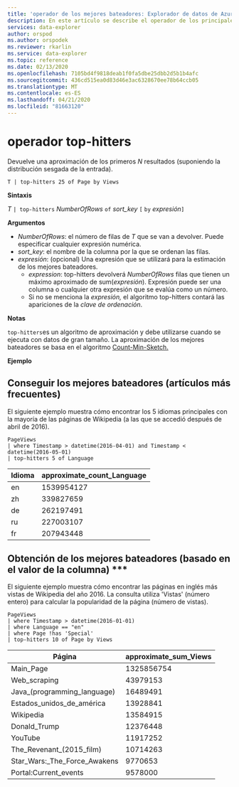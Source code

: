 ```yaml
---
title: 'operador de los mejores bateadores: Explorador de datos de Azure Microsoft Docs'
description: En este artículo se describe el operador de los principales éxitos en Azure Data Explorer.
services: data-explorer
author: orspod
ms.author: orspodek
ms.reviewer: rkarlin
ms.service: data-explorer
ms.topic: reference
ms.date: 02/13/2020
ms.openlocfilehash: 7105bd4f9818deab1f0fa5dbe25dbb2d5b1b4afc
ms.sourcegitcommit: 436cd515ea0d83d46e3ac6328670ee78b64ccb05
ms.translationtype: MT
ms.contentlocale: es-ES
ms.lasthandoff: 04/21/2020
ms.locfileid: "81663120"
---
```

# <a name="top-hitters-operator"></a>operador top-hitters

Devuelve una aproximación de los primeros *N* resultados (suponiendo la distribución sesgada de la entrada).

```kusto
T | top-hitters 25 of Page by Views 
```

**Sintaxis**

*T* `| top-hitters` *NumberOfRows* `of` *sort_key* `[` `by` *expresión*`]`

**Argumentos**

* *NumberOfRows*: el número de filas de *T* que se van a devolver. Puede especificar cualquier expresión numérica.
* *sort_key*: el nombre de la columna por la que se ordenan las filas.
* *expresión*: (opcional) Una expresión que se utilizará para la estimación de los mejores bateadores. 
    * *expression*: top-hitters devolverá *NumberOfRows* filas que tienen un máximo aproximado de sum(*expresión*). Expresión puede ser una columna o cualquier otra expresión que se evalúa como un número. 
    *  Si no se menciona la *expresión,* el algoritmo top-hitters contará las apariciones de la *clave de ordenación*.  

**Notas**

`top-hitters`es un algoritmo de aproximación y debe utilizarse cuando se ejecuta con datos de gran tamaño. La aproximación de los mejores bateadores se basa en el algoritmo [Count-Min-Sketch.](https://en.wikipedia.org/wiki/Count%E2%80%93min_sketch)  

**Ejemplo**

## <a name="getting-top-hitters-most-frequent-items"></a>Conseguir los mejores bateadores (artículos más frecuentes) 

El siguiente ejemplo muestra cómo encontrar los 5 idiomas principales con la mayoría de las páginas de Wikipedia (a las que se accedió después de abril de 2016). 

```kusto
PageViews
| where Timestamp > datetime(2016-04-01) and Timestamp < datetime(2016-05-01) 
| top-hitters 5 of Language 
```

|Idioma|approximate_count_Language|
|---|---|
|en|1539954127|
|zh|339827659|
|de|262197491|
|ru|227003107|
|fr|207943448|

## <a name="getting-top-hitters-based-on-column-value-"></a>Obtención de los mejores bateadores (basado en el valor de la columna) ***

El siguiente ejemplo muestra cómo encontrar las páginas en inglés más vistas de Wikipedia del año 2016. La consulta utiliza 'Vistas' (número entero) para calcular la popularidad de la página (número de vistas). 

```kusto
PageViews
| where Timestamp > datetime(2016-01-01)
| where Language == "en"
| where Page !has 'Special'
| top-hitters 10 of Page by Views
```

|Página|approximate_sum_Views|
|---|---|
|Main_Page|1325856754|
|Web_scraping|43979153|
|Java_(programming_language)|16489491|
|Estados_unidos_de_américa|13928841|
|Wikipedia|13584915|
|Donald_Trump|12376448|
|YouTube|11917252|
|The_Revenant_(2015_film)|10714263|
|Star_Wars:_The_Force_Awakens|9770653|
|Portal:Current_events|9578000|